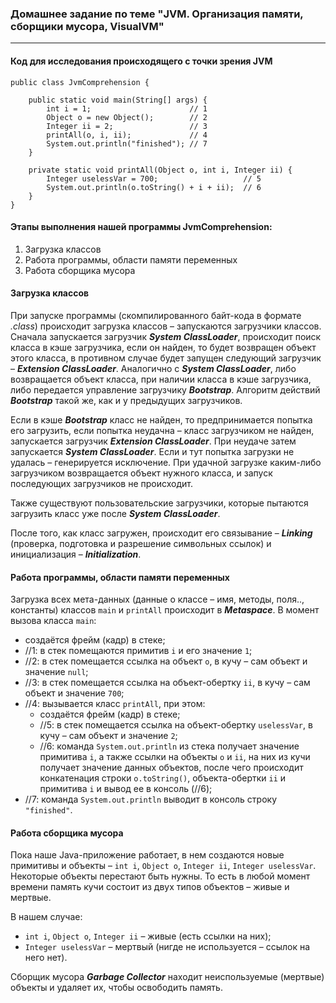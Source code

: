 ### Домашнее задание по теме "JVM. Организация памяти, сборщики мусора, VisualVM"
___
#### Код для исследования происходящего с точки зрения JVM

```{java} {
public class JvmComprehension {

    public static void main(String[] args) {
        int i = 1;                      // 1
        Object o = new Object();        // 2
        Integer ii = 2;                 // 3
        printAll(o, i, ii);             // 4
        System.out.println("finished"); // 7
    }

    private static void printAll(Object o, int i, Integer ii) {
        Integer uselessVar = 700;                   // 5
        System.out.println(o.toString() + i + ii);  // 6
    }
}
```

#### Этапы выполнения нашей программы JvmComprehension:
1. Загрузка классов
2. Работа программы, области памяти переменных
3. Работа сборщика мусора

#### Загрузка классов
При запуске программы (скомпилированного байт-кода в формате _.class_) происходит загрузка классов – запускаются загрузчики классов. Сначала запускается загрузчик ***System ClassLoader***, происходит поиск класса в кэше загрузчика, если он найден, то будет возвращен объект этого класса, в противном случае будет запущен следующий загрузчик – ***Extension ClassLoader***. Аналогично с ***System ClassLoader***, либо возвращается объект класса, при наличии класса в кэше загрузчика, либо передается управление загрузчику ***Bootstrap***. Алгоритм действий ***Bootstrap*** такой же, как и у предыдущих загрузчиков.

Если в кэше ***Bootstrap*** класс не найден, то предпринимается попытка его загрузить, если попытка неудачна – класс загрузчиком не найден, запускается загрузчик ***Extension ClassLoader***. При неудаче затем запускается ***System ClassLoader***. Если и тут попытка загрузки не удалась – генерируется исключение. При удачной загрузке каким-либо загрузчиком возвращается объект нужного класса, и запуск последующих загрузчиков не происходит.

Также существуют пользовательские загрузчики, которые пытаются загрузить класс уже после ***System ClassLoader***.

После того, как класс загружен, происходит его связывание – ***Linking*** (проверка, подготовка и разрешение символьных ссылок) и инициализация – ***Initialization***.

#### Работа программы, области памяти переменных
Загрузка всех мета-данных (данные о классе – имя, методы, поля.., константы) классов `main` и `printAll` происходит в ***Metaspace***.
В момент вызова класса `main`:
- создаётся фрейм (кадр) в стеке;
- //1: в стек помещаются примитив `i` и его значение `1`;
- //2: в стек помещается ссылка на объект `o`, в кучу – сам объект и значение `null`;
- //3: в стек помещается ссылка на объект-обертку `ii`, в кучу – сам объект и значение `700`;
- //4: вызывается класс `printAll`, при этом:
    - создаётся фрейм (кадр) в стеке;
    - //5: в стек помещается ссылка на объект-обертку `uselessVar`, в кучу – сам объект и значение `2`;
    - //6: команда `System.out.println` из стека получает значение примитива `i`, а также ссылки на объекты `o` и `ii`, на них из кучи получает значение данных объектов, после чего происходит конкатенация строки `o.toString()`, объекта-обертки `ii` и примитива `i` и вывод ее в консоль (//6);
- //7: команда `System.out.println` выводит в консоль строку `"finished"`.

#### Работа сборщика мусора
Пока наше Java-приложение работает, в нем создаются новые примитивы и объекты – `int i`, `Object o`, `Integer ii`, `Integer uselessVar`. Некоторые объекты перестают быть нужны. То есть в любой момент времени память кучи состоит из двух типов объектов – живые и мертвые.

В нашем случае:
- `int i`, `Object o`, `Integer ii` – живые (есть ссылки на них);
- `Integer uselessVar` – мертвый (нигде не используется – ссылок на него нет).

Сборщик мусора ***Garbage Collector*** находит неиспользуемые (мертвые) объекты и удаляет их, чтобы освободить память.
